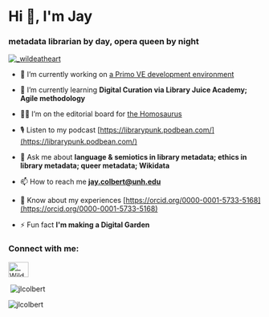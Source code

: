 <h1>Hi 👋, I'm Jay</h1>
<h3>metadata librarian by day, opera queen by night</h3>

<p align="left"> <a href="https://twitter.com/_wildeatheart" target="blank"><img src="https://img.shields.io/twitter/follow/_wildeatheart?logo=twitter&style=for-the-badge" alt="_wildeatheart" /></a> </p>

- 🔭 I’m currently working on [a Primo VE development environment](https://github.com/jlcolbert/primo-explore-devenv-unh)

- 🌱 I’m currently learning **Digital Curation via Library Juice Academy; Agile methodology**

- 🏳️‍🌈 I’m on the editorial board for [the Homosaurus](http://homosaurus.org/)

- 🎙 Listen to my podcast [https://librarypunk.podbean.com/](https://librarypunk.podbean.com/)

- 💬 Ask me about **language & semiotics in library metadata; ethics in library metadata; queer metadata; Wikidata**

- 📫 How to reach me **jay.colbert@unh.edu**

- 📄 Know about my experiences [https://orcid.org/0000-0001-5733-5168](https://orcid.org/0000-0001-5733-5168)

- ⚡ Fun fact **I'm making a Digital Garden**

<h3 align="left">Connect with me:</h3>
<p align="left">
<a href="https://twitter.com/_WildeAtHeart" target="blank"><img align="center" src="https://raw.githubusercontent.com/rahuldkjain/github-profile-readme-generator/master/src/images/icons/Social/twitter.svg" alt="_WildeAtHeart" height="30" width="40" /></a>
</p>

<p>&nbsp;<img align="center" src="https://github-readme-stats.vercel.app/api?username=jlcolbert&show_icons=true&locale=en" alt="jlcolbert" /></p>

<p><img align="center" src="https://github-readme-streak-stats.herokuapp.com/?user=jlcolbert&" alt="jlcolbert" /></p>
